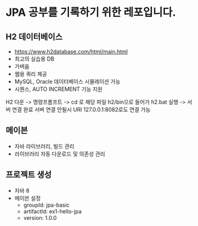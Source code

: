 # JPA 공부를 기록하기 위한 레포입니다.

## H2 데이터베이스

- https://www.h2database.com/html/main.html
- 최고의 실습용 DB
- 가벼움
- 웹용 쿼리 제공
- MySQL, Oracle 데이터베이스 시물레이션 가능
- 시퀀스, AUTO INCREMENT 기능 지원

H2 다운 -> 명령프롬프트 -> cd 로 해당 파일 h2/bin으로 들어가 h2.bat 실행 -> 서버 연결 완료
서버 연결 안될시 URI 127.0.0.1:8082로도 연결 가능

## 메이븐

- 자바 라이브러리, 빌드 관리
- 라이브러리 자동 다운로드 및 의존성 관리

## 프로젝트 생성

- 자바 8
- 메이븐 설정
  - groupId: jpa-basic
  - artifactId: ex1-hello-jpa
  - version: 1.0.0
